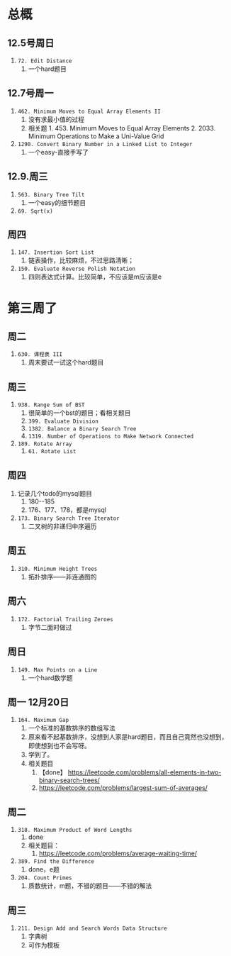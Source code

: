 # 总概## 12.5号周日1. `72. Edit Distance`    1. 一个hard题目## 12.7号周一1. `462. Minimum Moves to Equal Array Elements II`    1. 没有求最小值的过程    2. 相关题        1.            453. Minimum Moves to Equal Array Elements        2.            2033. Minimum Operations to Make a Uni-Value Grid2. `1290. Convert Binary Number in a Linked List to Integer`    1. 一个easy-直接手写了## 12.9.周三1. `563. Binary Tree Tilt`    1. 一个easy的细节题目2. `69. Sqrt(x)`## 周四1. `147. Insertion Sort List`    1. 链表操作，比较麻烦，不过思路清晰；2. `150. Evaluate Reverse Polish Notation`    1. 四则表达式计算。比较简单，不应该是m应该是e# 第三周了## 周二1. `630. 课程表 III`    1. 周末要试一试这个hard题目## 周三1. `938. Range Sum of BST`    1. 很简单的一个bst的题目；看相关题目    2. `399. Evaluate Division`    3. `1382. Balance a Binary Search Tree`    4. `1319. Number of Operations to Make Network Connected`2. `189. Rotate Array`    1. `61. Rotate List`## 周四1. 记录几个todo的mysql题目    1. 180--185    2. 176、177、178，都是mysql2. `173. Binary Search Tree Iterator`    1. 二叉树的非递归中序遍历## 周五1. `310. Minimum Height Trees`    1. 拓扑排序——非连通图的## 周六1. `172. Factorial Trailing Zeroes`    1. 字节二面时做过## 周日1. `149. Max Points on a Line`    1. 一个hard数学题## 周一 12月20日1. `164. Maximum Gap`    1. 一个标准的基数排序的数组写法    2. 原来看不起基数排序，没想到人家是hard题目，而且自己竟然也没想到，即使想到也不会写呀。    3. 学到了。    4. 相关题目        1. 【done】 https://leetcode.com/problems/all-elements-in-two-binary-search-trees/        2. https://leetcode.com/problems/largest-sum-of-averages/## 周二1. `318. Maximum Product of Word Lengths`    1. done    2. 相关题目：        1. https://leetcode.com/problems/average-waiting-time/2. `389. Find the Difference`    1. done，e题3. `204. Count Primes`    1. 质数统计，m题，不错的题目——不错的解法## 周三1. `211. Design Add and Search Words Data Structure`    1. 字典树    2. 可作为模板
